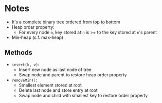 # Notes

- It's a complete binary tree ordered from top to bottom
- Heap order property:
  - For every node `n`, key stored at `n` is >= to the key stored at `n`'s parent
- Min-heap (c.f. max-heap)

## Methods

- `insert(k, v)`:
  - Insert new node as last node of tree
  - Swap node and parent to restore heap order property
- `removeMin()`:
  - Smallest element stored at root
  - Delete last node and store entry at root
  - Swap node and child with smallest key to restore order property
